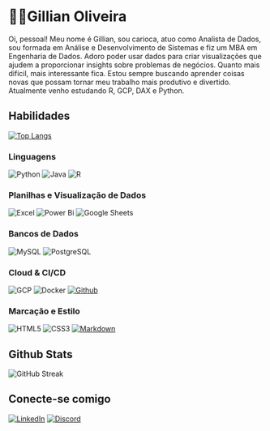 # 👋🏼Gillian Oliveira
Oi, pessoal! Meu nome é Gillian, sou carioca, atuo como Analista de Dados, sou formada em Análise e Desenvolvimento de Sistemas e fiz um MBA em Engenharia de Dados. Adoro poder usar dados para criar visualizações que ajudem a proporcionar insights sobre problemas de negócios. Quanto mais difícil, mais interessante fica. Estou sempre buscando aprender coisas novas que possam tornar meu trabalho mais produtivo e divertido. Atualmente venho estudando R, GCP, DAX e Python.



## Habilidades
[![Top Langs](https://github-readme-stats.vercel.app/api/top-langs/?username=brgillian&layout=compact&theme=nightowl)](https://github.com/gillianoliveira)


### Linguagens
![Python](https://img.shields.io/badge/Python-14354C?style=for-the-badge&logo=python&logoColor=white)
![Java](https://img.shields.io/badge/Java-E34F26?&style=for-the-badge&logo=java&logoColor=white)
![R](https://img.shields.io/badge/R-276DC3?style=for-the-badge&logo=r&logoColor=white)

### Planilhas e Visualização de Dados
![Excel](https://img.shields.io/badge/Microsoft_Excel-217346?style=for-the-badge&logo=microsoft-excel&logoColor=white)
![Power Bi](https://img.shields.io/badge/power_bi-F2C811?style=for-the-badge&logo=powerbi&logoColor=black)
![Google Sheets](https://img.shields.io/badge/Google%20Sheets-34A853?style=for-the-badge&logo=google-sheets&logoColor=white)

### Bancos de Dados
![MySQL](https://img.shields.io/badge/MySQL-fff?style=for-the-badge&logo=mysql&logoColor=07405E)
![PostgreSQL](https://img.shields.io/badge/PostgreSQL-fff?style=for-the-badge&logo=postgresql&logoColor=07405E)

### Cloud & CI/CD
![GCP](https://img.shields.io/badge/Google_Cloud_Platform-e5e5e0?style=for-the-badge&logo=googlecloud)
![Docker](https://img.shields.io/badge/Docker-0095D5?style=for-the-badge&logo=docker&logoColor=white)
[![Github](https://img.shields.io/badge/GitHub-red?style=for-the-badge&logo=github)](https://github.com/gillianoliveira) 

### Marcação e Estilo
![HTML5](https://img.shields.io/badge/HTML5-E34F26?style=for-the-badge&logo=html5&logoColor=white)
![CSS3](https://img.shields.io/badge/CSS3-1572B6?style=for-the-badge&logo=css3&logoColor=white)
[![Markdown](https://img.shields.io/badge/Markdown-000?style=for-the-badge&logo=markdown&logoColor=fff)](https://www.linkedin.com/in/gillianoliveira/)

## Github Stats
![GitHub Streak](https://streak-stats.demolab.com/?user=brgillian&theme=blue-green&background=16161f&border=0ab3d1&dates=e5e5e0&currStreakNum=D1640A&currStreakLabel=D1640A)


## Conecte-se comigo
[![LinkedIn](https://img.shields.io/badge/LinkedIn-0077B5?style=for-the-badge&logo=linkedin&logoColor=fff)](https://www.linkedin.com/in/gillianoliveira/)
[![Discord](https://img.shields.io/badge/Discord-7289DA?style=for-the-badge&logo=discord&logoColor=fff)](https://discordapp.com/users/gillianoliveira)






